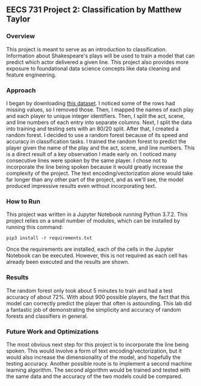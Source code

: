 ## EECS 731 Project 2: Classification by Matthew Taylor

### Overview

This project is meant to serve as an introduction to classification. Information about Shakespeare's plays will be used to train a model that can predict which actor delivered a given line. This project also provides more exposure to foundational data science concepts like data cleaning and feature engineering.

### Approach

I began by downloading [this dataset](https://www.kaggle.com/kingburrito666/shakespeare-plays). I noticed some of the rows had missing values, so I removed those. Then, I mapped the names of each play and each player to unique integer identifiers. Then, I split the act, scene, and line numbers of each entry into separate columns. Next, I split the data into training and testing sets with an 80/20 split. After that, I created a random forest. I decided to use a random forest because of its speed and accuracy in classification tasks. I trained the random forest to predict the player given the name of the play and the act, scene, and line numbers. This is a direct result of a key observation I made early on. I noticed many consecutive lines were spoken by the same player. I chose not to incorporate the line being spoken because it would greatly increase the complexity of the project. The text encoding/vectorization alone would take far longer than any other part of the project, and as we'll see, the model produced impressive results even without incorporating text.

### How to Run

This project was written in a Jupyter Notebook running Python 3.7.2. This project relies on a small number of modules, which can be installed by running this command:
```
pip3 install -r requirements.txt
```

Once the requirements are installed, each of the cells in the Jupyter Notebook can be executed. However, this is not required as each cell has already been executed and the results are shown.

### Results

The random forest only took about 5 minutes to train and had a test accuracy of about 72%. With about 900 possible players, the fact that this model can correctly predict the player that often is astounding. This lab did a fantastic job of demonstrating the simplicity and accuracy of random forests and classifiers in general.

### Future Work and Optimizations

The most obvious next step for this project is to incorporate the line being spoken. This would involve a form of text encoding/vectorization, but it would also increase the dimensionality of the model, and hopefully the testing accuracy. Another possible route is to implement a second machine learning algorithm. The second algorithm would be trained and tested with the same data and the accuracy of the two models could be compared.

